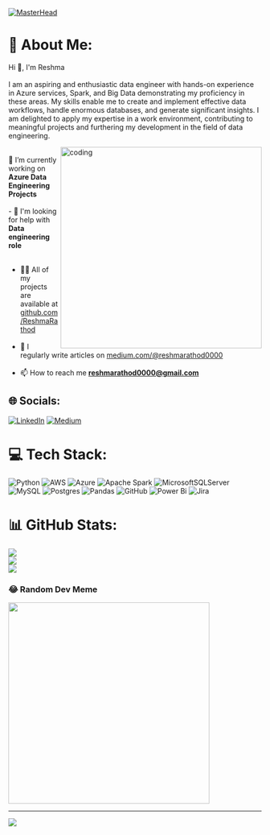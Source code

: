 [![MasterHead](https://blog.hyperiondev.com/wp-content/uploads/2021/01/Data-engineer.jpg)](https://Reshma-rathod.io)
# 💫 About Me:
Hi 👋, I'm Reshma<br><br>I am an aspiring and enthusiastic data engineer with hands-on experience in Azure services, Spark, and Big Data demonstrating my proficiency in these areas. My skills enable me to create and implement effective data workflows, handle enormous databases, and generate significant insights. I am delighted to apply my expertise in a work environment, contributing to meaningful projects and furthering my development in the field of data engineering.<br> 

<img align="right" alt="coding" width = "400" src ="https://static.vecteezy.com/system/resources/previews/000/518/198/original/woman-working-with-computer-bright-colorful-vector-illustration.jpg?w=740">

<br>🔭 I’m currently working on **Azure Data Engineering Projects**<br><br>- 🌱 I'm looking for help with **Data engineering role**<br><br>
- 👨‍💻 All of my projects are available at [github.com/ReshmaRathod](https://github.com/Reshmarathod?tab=repositories)<br><br>
- 📝 I regularly write articles on [medium.com/@reshmarathod0000](https://medium.com/@reshmarathod0000)<br><br>
- 📫 How to reach me **reshmarathod0000@gmail.com**


## 🌐 Socials:
[![LinkedIn](https://img.shields.io/badge/LinkedIn-%230077B5.svg?logo=linkedin&logoColor=white)](https://linkedin.com/in/www.linkedin.com/in/rathod-reshma) [![Medium](https://img.shields.io/badge/Medium-12100E?logo=medium&logoColor=white)](https://medium.com/@https://medium.com/@reshmarathod0000) 

# 💻 Tech Stack:
![Python](https://img.shields.io/badge/python-3670A0?style=for-the-badge&logo=python&logoColor=ffdd54) ![AWS](https://img.shields.io/badge/AWS-%23FF9900.svg?style=for-the-badge&logo=amazon-aws&logoColor=white) ![Azure](https://img.shields.io/badge/azure-%230072C6.svg?style=for-the-badge&logo=microsoftazure&logoColor=white) ![Apache Spark](https://img.shields.io/badge/Apache%20Spark-FDEE21?style=for-the-badge&logo=apachespark&logoColor=black) ![MicrosoftSQLServer](https://img.shields.io/badge/Microsoft%20SQL%20Server-CC2927?style=for-the-badge&logo=microsoft%20sql%20server&logoColor=white) ![MySQL](https://img.shields.io/badge/mysql-4479A1.svg?style=for-the-badge&logo=mysql&logoColor=white) ![Postgres](https://img.shields.io/badge/postgres-%23316192.svg?style=for-the-badge&logo=postgresql&logoColor=white) ![Pandas](https://img.shields.io/badge/pandas-%23150458.svg?style=for-the-badge&logo=pandas&logoColor=white) ![GitHub](https://img.shields.io/badge/github-%23121011.svg?style=for-the-badge&logo=github&logoColor=white) ![Power Bi](https://img.shields.io/badge/power_bi-F2C811?style=for-the-badge&logo=powerbi&logoColor=black) ![Jira](https://img.shields.io/badge/jira-%230A0FFF.svg?style=for-the-badge&logo=jira&logoColor=white)
# 📊 GitHub Stats:
![](https://github-readme-stats.vercel.app/api?username=Reshmarathod&theme=gruvbox&hide_border=false&include_all_commits=false&count_private=false)<br/>
![](https://github-readme-streak-stats.herokuapp.com/?user=Reshmarathod&theme=gruvbox&hide_border=false)<br/>
![](https://github-readme-stats.vercel.app/api/top-langs/?username=Reshmarathod&theme=gruvbox&hide_border=false&include_all_commits=false&count_private=false&layout=compact)

### 😂 Random Dev Meme
<img src='https://memer-new.vercel.app/' style="height: 400px;"/>

---
[![](https://visitcount.itsvg.in/api?id=Reshmarathod&icon=0&color=0)](https://visitcount.itsvg.in)

<!-- Proudly created with GPRM ( https://gprm.itsvg.in ) -->


